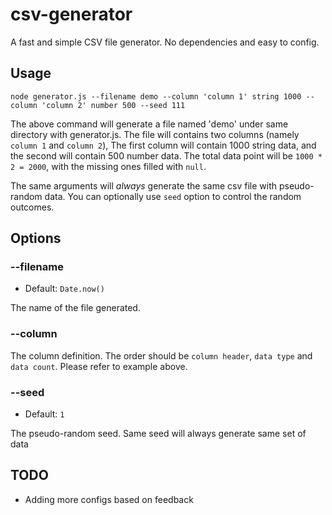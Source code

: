 # csv-generator

A fast and simple CSV file generator. No dependencies and easy to config.

## Usage

`node generator.js --filename demo --column 'column 1' string 1000 --column 'column 2' number 500 --seed 111`

The above command will generate a file named 'demo' under same directory with generator.js. The file will contains two columns (namely `column 1` and `column 2`), The first column will contain 1000 string data, and the second will contain 500 number data. The total data point will be `1000 * 2 = 2000`, with the missing ones filled with `null`.

The same arguments will *always* generate the same csv file with pseudo-random data. You can optionally use `seed` option to control the random outcomes.

## Options

### --filename

* Default: `Date.now()`

The name of the file generated.

### --column

The column definition. The order should be `column header`, `data type` and `data count`. Please refer to example above.

### --seed

* Default: `1`

The pseudo-random seed. Same seed will always generate same set of data

## TODO

* Adding more configs based on feedback